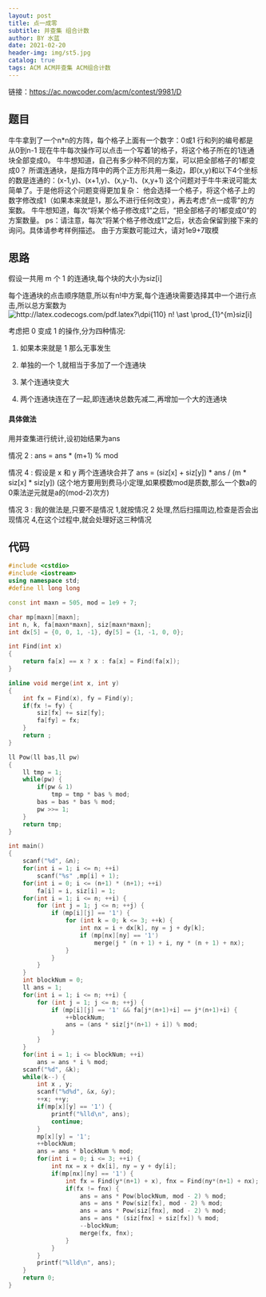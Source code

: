 ```yaml
---
layout: post
title: 点一成零
subtitle: 并查集 组合计数
author: BY 水蓝
date: 2021-02-20
header-img: img/st5.jpg
catalog: true
tags: ACM ACM并查集 ACM组合计数
---
```

链接：https://ac.nowcoder.com/acm/contest/9981/D

## 题目
牛牛拿到了一个n*n的方阵，每个格子上面有一个数字：0或1
行和列的编号都是从0到n-1
现在牛牛每次操作可以点击一个写着1的格子，将这个格子所在的1连通块全部变成0。
牛牛想知道，自己有多少种不同的方案，可以把全部格子的1都变成0？
所谓连通块，是指方阵中的两个正方形共用一条边，即(x,y)和以下4个坐标的数是连通的：(x-1,y)、(x+1,y)、(x,y-1)、(x,y+1)
这个问题对于牛牛来说可能太简单了。于是他将这个问题变得更加复杂：
他会选择一个格子，将这个格子上的数字修改成1（如果本来就是1，那么不进行任何改变），再去考虑“点一成零”的方案数。
牛牛想知道，每次“将某个格子修改成1”之后，“把全部格子的1都变成0”的方案数量。
ps：请注意，每次“将某个格子修改成1”之后，状态会保留到接下来的询问。具体请参考样例描述。
由于方案数可能过大，请对1e9+7取模

## 思路
假设一共用 m 个 1 的连通块,每个块的大小为siz[i]

每个连通块的点击顺序随意,所以有n!中方案,每个连通块需要选择其中一个进行点击,所以总方案数为
<img src="http://latex.codecogs.com/pdf.latex?\dpi{110}&space;n!&space;\ast&space;\prod_{1}^{m}siz[i]" title="http://latex.codecogs.com/pdf.latex?\dpi{110} n! \ast \prod_{1}^{m}siz[i]" />

考虑把 0 变成 1 的操作,分为四种情况:

1. 如果本来就是 1 那么无事发生

2. 单独的一个 1,就相当于多加了一个连通块

3. 某个连通块变大

4. 两个连通块连在了一起,即连通块总数先减二,再增加一个大的连通块

#### 具体做法

用并查集进行统计,设初始结果为ans

情况 2 : ans = ans * (m+1) % mod

情况 4 : 假设是 x 和 y 两个连通块合并了 ans =  (siz[x] + siz[y]) * ans / (m * siz[x] * siz[y]) 
(这个地方要用到费马小定理,如果模数mod是质数,那么一个数a的0乘法逆元就是a的(mod-2)次方)

情况 3 : 我的做法是,只要不是情况 1,就按情况 2 处理,然后扫描周边,检查是否会出现情况 4,在这个过程中,就会处理好这三种情况

## 代码
```cpp
#include <cstdio>
#include <iostream>
using namespace std;
#define ll long long

const int maxn = 505, mod = 1e9 + 7;

char mp[maxn][maxn];
int n, k, fa[maxn*maxn], siz[maxn*maxn];
int dx[5] = {0, 0, 1, -1}, dy[5] = {1, -1, 0, 0};

int Find(int x)
{
    return fa[x] == x ? x : fa[x] = Find(fa[x]);
}

inline void merge(int x, int y)
{
    int fx = Find(x), fy = Find(y);
    if(fx != fy) {
        siz[fx] += siz[fy];
        fa[fy] = fx;
    }
    return ;
}

ll Pow(ll bas,ll pw)
{
    ll tmp = 1;
    while(pw) {
        if(pw & 1)
            tmp = tmp * bas % mod;
        bas = bas * bas % mod;
        pw >>= 1;
    }
    return tmp;
}

int main()
{
    scanf("%d", &n);
    for(int i = 1; i <= n; ++i)
        scanf("%s" ,mp[i] + 1);
    for(int i = 0; i <= (n+1) * (n+1); ++i)
        fa[i] = i, siz[i] = 1;
    for(int i = 1; i <= n; ++i) {
        for (int j = 1; j <= n; ++j) {
            if (mp[i][j] == '1') {
                for (int k = 0; k <= 3; ++k) {
                    int nx = i + dx[k], ny = j + dy[k];
                    if (mp[nx][ny] == '1')
                        merge(j * (n + 1) + i, ny * (n + 1) + nx);
                }
            }
        }
    }
    int blockNum = 0;
    ll ans = 1;
    for(int i = 1; i <= n; ++i) {
        for (int j = 1; j <= n; ++j) {
            if (mp[i][j] == '1' && fa[j*(n+1)+i] == j*(n+1)+i) {
                ++blockNum;
                ans = (ans * siz[j*(n+1) + i]) % mod;
            }
        }
    }
    for(int i = 1; i <= blockNum; ++i)
        ans = ans * i % mod;
    scanf("%d", &k);
    while(k--) {
        int x , y;
        scanf("%d%d", &x, &y);
        ++x; ++y;
        if(mp[x][y] == '1') {
            printf("%lld\n", ans);
            continue;
        }
        mp[x][y] = '1';
        ++blockNum;
        ans = ans * blockNum % mod;
        for(int i = 0; i <= 3; ++i) {
            int nx = x + dx[i], ny = y + dy[i];
            if(mp[nx][ny] == '1') {
                int fx = Find(y*(n+1) + x), fnx = Find(ny*(n+1) + nx);
                if(fx != fnx) {
                    ans = ans * Pow(blockNum, mod - 2) % mod;
                    ans = ans * Pow(siz[fx], mod - 2) % mod;
                    ans = ans * Pow(siz[fnx], mod - 2) % mod;
                    ans = ans * (siz[fnx] + siz[fx]) % mod;
                    --blockNum;
                    merge(fx, fnx);
                }
            }
        }
        printf("%lld\n", ans);
    }
    return 0;
}
```